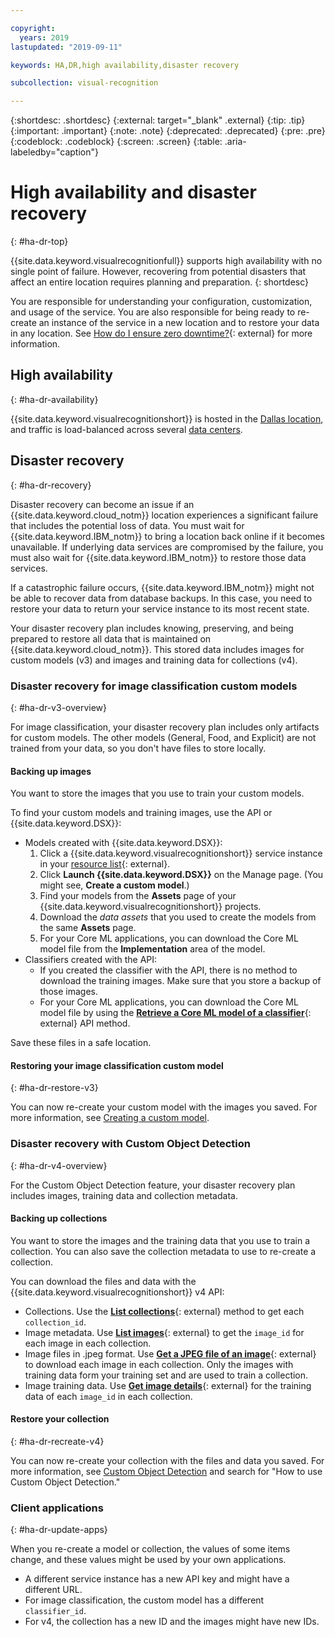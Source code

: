 ```yaml
---

copyright:
  years: 2019
lastupdated: "2019-09-11"

keywords: HA,DR,high availability,disaster recovery

subcollection: visual-recognition

---
```


{:shortdesc: .shortdesc}
{:external: target="_blank" .external}
{:tip: .tip}
{:important: .important}
{:note: .note}
{:deprecated: .deprecated}
{:pre: .pre}
{:codeblock: .codeblock}
{:screen: .screen}
{:table: .aria-labeledby="caption"}

# High availability and disaster recovery
{: #ha-dr-top}

{{site.data.keyword.visualrecognitionfull}} supports high availability with no single point of failure. However, recovering from potential disasters that affect an entire location requires planning and preparation.
{: shortdesc}

You are responsible for understanding your configuration, customization, and usage of the service. You are also responsible for being ready to re-create an instance of the service in a new location and to restore your data in any location. See [How do I ensure zero downtime?](/docs/overview?topic=overview-zero-downtime#zero-downtime){: external} for more information.

## High availability
{: #ha-dr-availability}

{{site.data.keyword.visualrecognitionshort}} is hosted in the [Dallas location](/docs/resources?topic=resources-services_region#services_region), and traffic is load-balanced across several [data centers](/docs/overview?topic=overview-zero-downtime#zero-downtime).

## Disaster recovery
{: #ha-dr-recovery}

Disaster recovery can become an issue if an {{site.data.keyword.cloud_notm}} location experiences a significant failure that includes the potential loss of data. You must wait for {{site.data.keyword.IBM_notm}} to bring a location back online if it becomes unavailable. If underlying data services are compromised by the failure, you must also wait for {{site.data.keyword.IBM_notm}} to restore those data services.

If a catastrophic failure occurs, {{site.data.keyword.IBM_notm}} might not be able to recover data from database backups. In this case, you need to restore your data to return your service instance to its most recent state.

Your disaster recovery plan includes knowing, preserving, and being prepared to restore all data that is maintained on {{site.data.keyword.cloud_notm}}. This stored data includes images for custom models (v3) and images and training data for collections (v4).

### Disaster recovery for image classification custom models
{: #ha-dr-v3-overview}

For image classification, your disaster recovery plan includes only artifacts for custom models. The other models (General, Food, and Explicit) are not trained from your data, so you don't have files to store locally.

#### Backing up images
You want to store the images that you use to train your custom models.

To find your custom models and training images, use the API or {{site.data.keyword.DSX}}:

- Models created with {{site.data.keyword.DSX}}:
    1.  Click a {{site.data.keyword.visualrecognitionshort}} service instance in your [resource list](https://{DomainName}/resources?groups=resource-instance){: external}.
    1.  Click **Launch {{site.data.keyword.DSX}}** on the Manage page. (You might see, **Create a custom model**.)
    1.  Find your models from the **Assets** page of your {{site.data.keyword.visualrecognitionshort}} projects.
    1.  Download the _data assets_ that you used to create the models from the same **Assets** page.
    1.  For your Core ML applications, you can download the Core ML model file from the **Implementation** area of the model.
- Classifiers created with the API:
    - If you created the classifier with the API, there is no method to download the training images. Make sure that you store a backup of those images.
    - For your Core ML applications, you can download the Core ML model file by using the [**Retrieve a Core ML model of a classifier**](https://{DomainName}/apidocs/visual-recognition#retrieve-a-core-ml-model-of-a-classifier){: external} API method.

Save these files in a safe location.

#### Restoring your image classification custom model
{: #ha-dr-restore-v3}

You can now re-create your custom model with the images you saved. For more information, see [Creating a custom model](/docs/services/visual-recognition?topic=visual-recognition-tutorial-custom-classifier#tutorial-custom-classifier).

### Disaster recovery with Custom Object Detection
{: #ha-dr-v4-overview}

For the Custom Object Detection feature, your disaster recovery plan includes images, training data and collection metadata.

#### Backing up collections
You want to store the images and the training data that you use to train a collection. You can also save the collection metadata to use to re-create a collection.

You can download the files and data with the {{site.data.keyword.visualrecognitionshort}} v4 API:

- Collections. Use the [**List collections**](https://{DomainName}/apidocs/visual-recognition/visual-recognition-v4#list-collections){: external} method to get each `collection_id`.
- Image metadata. Use [**List images**](https://{DomainName}/apidocs/visual-recognition/visual-recognition-v4#list-images){: external} to get the `image_id` for each image in each collection.
- Image files in .jpeg format. Use [**Get a JPEG file of an image**](https://{DomainName}/apidocs/visual-recognition/visual-recognition-v4#get-a-jpeg-file-of-an-image){: external} to download each image in each collection. Only the images with training data form your training set and are used to train a collection.
- Image training data. Use [**Get image details**](https://{DomainName}/apidocs/visual-recognition/visual-recognition-v4#get-image-details){: external} for the training data of each `image_id` in each collection.

#### Restore your collection
{: #ha-dr-recreate-v4}

You can now re-create your collection with the files and data you saved. For more information, see [Custom Object Detection](/docs/services/visual-recognition?topic=visual-recognition-object-detection-overview#object-detection-sequence) and search for "How to use Custom Object Detection."

### Client applications
{: #ha-dr-update-apps}

When you re-create a model or collection, the values of some items change, and these values might be used by your own applications.

- A different service instance has a new API key and might have a different URL.
- For image classification, the custom model has a different `classifier_id`.
- For v4, the collection has a new ID and the images might have new IDs.
